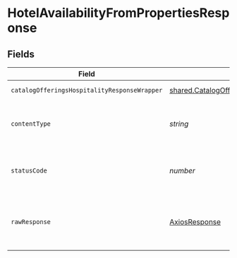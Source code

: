 # HotelAvailabilityFromPropertiesResponse


## Fields

| Field                                                                                                                         | Type                                                                                                                          | Required                                                                                                                      | Description                                                                                                                   |
| ----------------------------------------------------------------------------------------------------------------------------- | ----------------------------------------------------------------------------------------------------------------------------- | ----------------------------------------------------------------------------------------------------------------------------- | ----------------------------------------------------------------------------------------------------------------------------- |
| `catalogOfferingsHospitalityResponseWrapper`                                                                                  | [shared.CatalogOfferingsHospitalityResponseWrapper](../../../sdk/models/shared/catalogofferingshospitalityresponsewrapper.md) | :heavy_minus_sign:                                                                                                            | Created - 201                                                                                                                 |
| `contentType`                                                                                                                 | *string*                                                                                                                      | :heavy_check_mark:                                                                                                            | HTTP response content type for this operation                                                                                 |
| `statusCode`                                                                                                                  | *number*                                                                                                                      | :heavy_check_mark:                                                                                                            | HTTP response status code for this operation                                                                                  |
| `rawResponse`                                                                                                                 | [AxiosResponse](https://axios-http.com/docs/res_schema)                                                                       | :heavy_check_mark:                                                                                                            | Raw HTTP response; suitable for custom response parsing                                                                       |